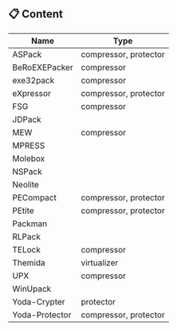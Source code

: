 ## :clipboard: Content

Name|Type
---|---
ASPack|compressor, protector
BeRoEXEPacker|compressor
exe32pack|compressor
eXpressor|compressor, protector
FSG|compressor
JDPack|
MEW|compressor
MPRESS|
Molebox|
NSPack|
Neolite|
PECompact|compressor, protector
PEtite|compressor, protector
Packman|
RLPack|
TELock|compressor
Themida|virtualizer
UPX|compressor
WinUpack|
Yoda-Crypter|protector
Yoda-Protector|compressor, protector
